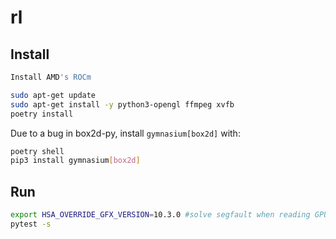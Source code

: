 # rl

## Install

```bash
Install AMD's ROCm
```

```bash
sudo apt-get update
sudo apt-get install -y python3-opengl ffmpeg xvfb
poetry install
```

Due to a bug in box2d-py, install `gymnasium[box2d]` with:

```bash
poetry shell
pip3 install gymnasium[box2d]
```

## Run

```bash
export HSA_OVERRIDE_GFX_VERSION=10.3.0 #solve segfault when reading GPU memory https://www.reddit.com/r/archlinux/comments/12ympb5/segfault_when_using_pytorch_with_rocm/
pytest -s
```